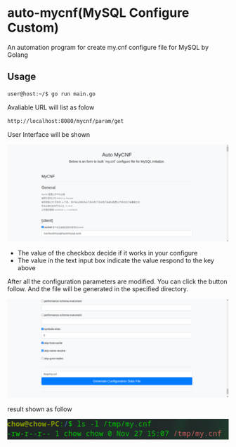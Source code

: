 # auto-mycnf(MySQL Configure Custom)

An automation program for create my.cnf configure file for MySQL by Golang



## Usage
``` bash
user@host:~/$ go run main.go
```

Avaliable URL will list as folow

```bash
http://localhost:8080/mycnf/param/get 
```

User Interface  will be shown

![](static/imgs/1.png)

* The value of the checkbox decide if it works in your configure
* The value in the text input box indicate the value respond to the key  above 

After all the configuration parameters are modified. You can click the button follow. And the file will be generated in the specified directory.

![](static/imgs/2.png)

result shown as follow

![](static/imgs/3.png)

